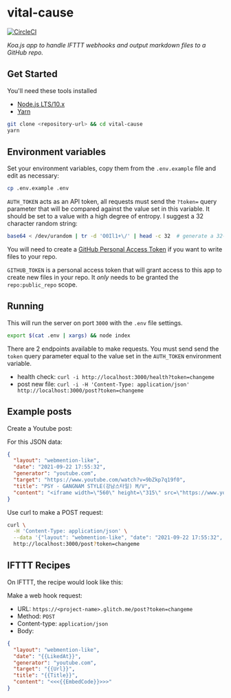 # vital-cause

[![CircleCI](https://img.shields.io/circleci/project/github/0xadada/vital-cause/master.svg?style=flat-square)](https://circleci.com/gh/0xadada/vital-cause/tree/master)

_Koa.js app to handle IFTTT webhooks and output markdown files to a GitHub repo._


## Get Started

You'll need these tools installed

* [Node.js LTS/10.x](https://nodejs.org/)
* [Yarn](https://yarnpkg.com/)

```bash
git clone <repository-url> && cd vital-cause
yarn
```

## Environment variables

Set your environment variables, copy them from the `.env.example` file and edit
as necessary:

```bash
cp .env.example .env
```

`AUTH_TOKEN` acts as an API token, all requests must send the `?token=` query
parameter that will be compared against the value set in this variable. It should
be set to a value with a high degree of entropy. I suggest a 32 character random
string:

```bash
base64 < /dev/urandom | tr -d 'O0Il1+\/' | head -c 32  # generate a 32-char string
```

You will need to create a [GitHub Personal Access
Token](https://github.com/settings/tokens) if you want to write files to your repo.

`GITHUB_TOKEN` is a personal access token that will grant access to this app
to create new files in your repo. It *only* needs to be granted the
`repo:public_repo` scope.


## Running

This will run the server on port `3000` with the `.env` file settings.

```bash
export $(cat .env | xargs) && node index
```

There are 2 endpoints available to make requests. You must send send the `token`
query parameter equal to the value set in the `AUTH_TOKEN` environment variable.

* health check: `curl -i http://localhost:3000/health?token=changeme`
* post new file: `curl -i -H 'Content-Type: application/json' http://localhost:3000/post?token=changeme`


## Example posts

Create a Youtube post:

For this JSON data:
```JSON
{
  "layout": "webmention-like",
  "date": "2021-09-22 17:55:32",
  "generator": "youtube.com",
  "target": "https://www.youtube.com/watch?v=9bZkp7q19f0",
  "title": "PSY - GANGNAM STYLE(강남스타일) M/V",
  "content": "<iframe width=\"560\" height=\"315\" src=\"https://www.youtube.com/embed/9bZkp7q19f0\" frameborder=\"0\" allow=\"accelerometer; autoplay; encrypted-media; gyroscope; picture-in-picture\" allowfullscreen></iframe>"
}
```

Use curl to make a POST request:

```bash
curl \
  -H 'Content-Type: application/json' \
  --data '{"layout": "webmention-like", "date": "2021-09-22 17:55:32", "generator": "youtube.com", "target": "https://www.youtube.com/watch?v=9bZkp7q19f0", "title": "PSY - GANGNAM STYLE(강남스타일) M/V", "content": "<iframe width=\"560\" height=\"315\" src=\"https://www.youtube.com/embed/9bZkp7q19f0\" frameborder=\"0\" allow=\"accelerometer; autoplay; encrypted-media; gyroscope; picture-in-picture\" allowfullscreen></iframe>"}' \
  http://localhost:3000/post?token=changeme
```

## IFTTT Recipes

On IFTTT, the recipe would look like this:

Make a web hook request:

* URL: `https://<project-name>.glitch.me/post?token=changeme`
* Method: `POST`
* Content-type: `application/json`
* Body:
```JSON
{
  "layout": "webmention-like",
  "date": "{{LikedAt}}",
  "generator": "youtube.com",
  "target": "{{Url}}",
  "title": "{{Title}}",
  "content": "<<<{{EmbedCode}}>>>"
}
```
